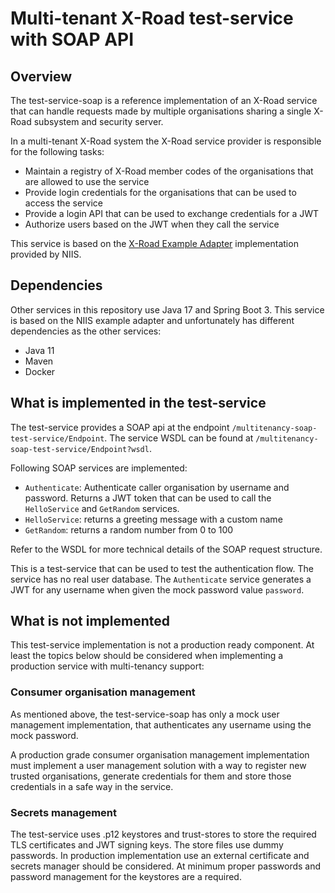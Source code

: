 # Multi-tenant X-Road test-service with SOAP API

## Overview
The test-service-soap is a reference implementation of an X-Road service that can handle
requests made by multiple organisations sharing a single X-Road subsystem and security server.

In a multi-tenant X-Road system the X-Road service provider is responsible for the following tasks:
 * Maintain a registry of X-Road member codes of the organisations that are allowed to use the service
 * Provide login credentials for the organisations that can be used to access the service
 * Provide a login API that can be used to exchange credentials for a JWT
 * Authorize users based on the JWT when they call the service

This service is based on the 
[X-Road Example Adapter](https://github.com/nordic-institute/xrd4j/tree/develop/example-adapter) 
implementation provided by NIIS.

## Dependencies
Other services in this repository use Java 17 and Spring Boot 3. This service is based on the NIIS
example adapter and unfortunately has different dependencies as the other services:
* Java 11
* Maven
* Docker


## What is implemented in the test-service
The test-service provides a SOAP api at the endpoint `/multitenancy-soap-test-service/Endpoint`.
The service WSDL can be found at `/multitenancy-soap-test-service/Endpoint?wsdl`.

Following SOAP services are implemented:
* `Authenticate`: Authenticate caller organisation by username and password. Returns a JWT token that can be
  used to call the `HelloService` and `GetRandom` services.
* `HelloService`: returns a greeting message with a custom name 
* `GetRandom`: returns a random number from 0 to 100

Refer to the WSDL for more technical details of the SOAP request structure.

This is a test-service that can be used to test the authentication flow. The service has no real user database. 
The `Authenticate` service generates a JWT for any username when given the mock password value `password`.


## What is not implemented

This test-service implementation is not a production ready component. 
At least the topics below should be considered when implementing a production service with multi-tenancy support:

### Consumer organisation management
As mentioned above, the test-service-soap has only a mock user management implementation, 
that authenticates any username using the mock password.

A production grade consumer organisation management implementation must implement a user management solution with 
a way to register new trusted organisations, generate credentials for them and store those credentials in a safe way in the service.

### Secrets management
The test-service uses .p12 keystores and trust-stores to store the required TLS certificates and JWT signing keys. 
The store files use dummy passwords. In production implementation use an external certificate and secrets manager should
be considered. At minimum proper passwords and password management for the keystores are a required.
